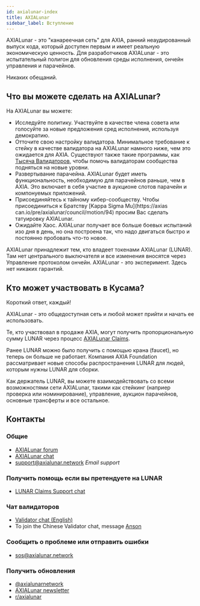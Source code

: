 ```yaml
---
id: axialunar-index
title: AXIALunar
sidebar_label: Вступление
---
```


AXIALunar - это "канареечная сеть" для AXIA, ранний неаудированный выпуск кода, который доступен первым и имеет реальную экономическую ценность. Для разработчиков AXIALunar - это испытательный полигон для обновления среды исполнения, ончейн управления и парачейнов.

Никаких обещаний.

## Что вы можете сделать на AXIALunar?

На AXIALunar вы можете:

- Исследуйте политику. Участвуйте в качестве члена совета или голосуйте за новые предложения сред исполнения, используя демократию.
- Отточите свою настройку валидатора. Минимальное требование к стейку в качестве валидатора на AXIALunar намного ниже, чем это ожидается для AXIA. Существуют также такие программы, как [Тысяча Валидаторов](https://AXIA.network/join-axialunars-thousand-validators-programme/), чтобы помочь валидаторам сообщества подняться на новые уровни.
- Развертывание парачейна. AXIALunar будет иметь функциональность, необходимую для парачейнов раньше, чем в AXIA. Это включает в себя участие в аукционе слотов парачейн и компонуемых приложений.
- Присоединяйтесь к тайному кибер-сообществу. Чтобы присоединиться к Братству [Kappa Sigma Mu](https://axias can.io/pre/axialunar/council/motion/94) просим Вас сделать татуировку AXIALunar.
- Ожидайте Хаос. AXIALunar получает все больше боевых испытаний изо дня в день, но она построена так, что надо двигаться быстро и постоянно пробовать что-то новое.

AXIALunar принадлежит тем, кто владеет токенами AXIALunar (LUNAR). Там нет центрального выключателя и все изменения вносятся через Управление протоколом ончейн. AXIALunar - это эксперимент. Здесь нет никаких гарантий.

## Кто может участвовать в Кусама?

Короткий ответ, каждый!

AXIALunar - это общедоступная сеть и любой может прийти и начать ее использовать.

Те, кто участвовал в продаже AXIA, могут получить пропорциональную сумму LUNAR через процесс [AXIALunar Claims](https://claim.axialunar.network).

Ранее LUNAR можно было получить с помощью крана (faucet), но теперь он больше не работает. Компания AXIA Foundation рассматривает новые способы распространения LUNAR для людей, которым нужны LUNAR для сборки.

Как держатель LUNAR, вы можете взаимодействовать со всеми возможностями сети AXIALunar, такими как стейкинг (наприер проверка или номинирование), управление, аукцион парачейнов, основные трансферты и все остальное.

## Контакты

### Общие

- [AXIALunar forum](https://forum.axialunar.network/)
- [AXIALunar chat](https://riot.im/app/#/room/#axialunarwatercooler:AXIA.builders)
- [support@axialunar.network](mailto:support@axialunar.network) _Email support_

### Получить помощь если вы претендуете на LUNAR

- [LUNAR Claims Support chat](https://riot.im/app/#/room/#LUNARAClaims:AXIA.builders)

### Чат валидаторов

- [Validator chat (English)](https://riot.im/app/#/room/#AXIALunarValidatorLounge:AXIA.builders)
- To join the Chinese Validator chat, message [Anson](https://raw.githubusercontent.com/axialunarnetwork/userguide/master/chinese-language-validators-wechat.png?token=ABIBK6VM3MAOKWE43GM3JHC5G3ARG)

### Сообщить о проблеме или отправить ошибки

- [sos@axialunar.network](mailto:sos@axialunar.network)

### Получить обновления

- [@axialunarnetwork](https://twitter.com/axialunarnetwork)
- [AXIALunar newsletter](http://info.AXIA.network/subscribe)
- [r/axialunar](https://reddit.com/r/axialunar)
